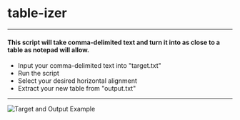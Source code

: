 # table-izer
___
#### This script will take comma-delimited text and turn it into as close to a table as notepad will allow.
* Input your comma-delimited text into "target.txt"
* Run the script
* Select your desired horizontal alignment
* Extract your new table from "output.txt"
___
![Target and Output Example](https://github.com/ishmachine/table-izer/blob/main/github_img.png)
